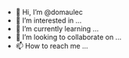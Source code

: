 - 👋 Hi, I’m @domaulec
- 👀 I’m interested in ...
- 🌱 I’m currently learning ...
- 💞️ I’m looking to collaborate on ...
- 📫 How to reach me ...

<!---
domaulec/domaulec is a ✨ special ✨ repository because its `README.md` (this file) appears on your GitHub profile.
You can click the Preview link to take a look at your changes.
--->
